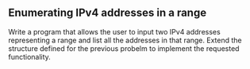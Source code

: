 ## Enumerating IPv4 addresses in a range

Write a program that allows the user to input two IPv4 addresses representing a range and list all the addresses in that range. Extend the structure defined for the previous probelm to implement the requested functionality.

